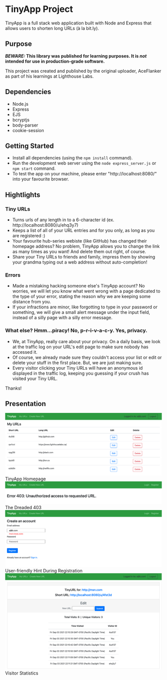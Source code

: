 # TinyApp Project

TinyApp is a full stack web application built with Node and Express that allows users to shorten long URLs (à la bit.ly).

## Purpose

**_BEWARE:_ This library was published for learning purposes. It is _not_ intended for use in production-grade software.**

This project was created and published by the original uploader, AceFlanker as part of his learnings at Lighthouse Labs. 

## Dependencies

- Node.js
- Express
- EJS
- bcryptjs
- body-parser
- cookie-session

## Getting Started

- Install all dependencies (using the `npm install` command).
- Run the development web server using the `node express_server.js` or `npm start` command.
- To test the app on your machine, please enter "http://localhost:8080/" into your favourite browser.

## Hightlights

### Tiny URLs

- Turns urls of any length in to a 6-character id (ex. http://localhost:8080/u/ehq3y7)
- Keeps a list of all of your URL entries and for you only, as long as you are registered :)
- Your favourite hub-series webiste (like GitHub) has changed their homepage address? No problem, TinyApp allows you to change the link as many times as you want! And delete them out right, of course.
- Share your Tiny URLs to friends and family, impress them by showing your grandma typing out a web address without auto-completion!

### Errors

- Made a mistaking hacking someone else's TinyApp account? No worries, we will let you know what went wrong with a page dedicated to the type of your error, stating the reason why we are keeping some distance from you.
- If your infractions are minor, like forgotting to type in your password or something, we will give a small alert message under the input field, instead of a silly page with a silly error message.

### What else? Hmm...piracy! No, p-r-i-v-a-c-y. Yes, privacy.

- We, at TinyApp, really care about your privacy. On a daily basis, we look at the traffic log on your URL's edit page to make sure nobody has accessed it.
- Of course, we already made sure they couldn't access your list or edit or delete your stuff in the first place. But, we are just making sure.
- Every visitor clicking your Tiny URLs will have an anonymous id displayed in the traffic log, keeping you guessing if your crush has visited your Tiny URL.

Thanks!

## Presentation

!["Screenshot of TinyApp Homepage"](https://github.com/AceFlanker/TinyApp/blob/master/docs/Homepage.png)
TinyApp Homepage
<br>
!["Screenshot of the Error 403 Page"](https://github.com/AceFlanker/TinyApp/blob/master/docs/403.png)
The Dreaded 403
<br>
!["Screenshot of a Sign Up Error"](https://github.com/AceFlanker/TinyApp/blob/master/docs/email_alert.png)
User-friendly Hint During Registration
<br>
!["Screenshot of The Edit Page"](https://github.com/AceFlanker/TinyApp/blob/master/docs/edit_page.png)
Visitor Statistics
